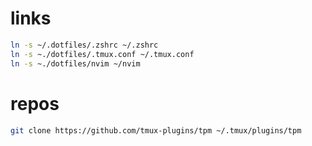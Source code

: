 # links
```bash
ln -s ~/.dotfiles/.zshrc ~/.zshrc
ln -s ~./dotfiles/.tmux.conf ~/.tmux.conf
ln -s ~./dotfiles/nvim ~/nvim
```
# repos
```bash
git clone https://github.com/tmux-plugins/tpm ~/.tmux/plugins/tpm
```

